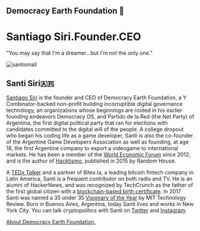 ## Democracy Earth Foundation 🌿
# Santiago Siri.Founder.CEO
"You may say that I'm a dreamer...but I'm not the only one."

![santismall](https://user-images.githubusercontent.com/24529258/37742548-4fdf76ca-2d23-11e8-9fa4-5fc9eb184146.png)

## Santi Siri🇦🇷

[Santiago Siri](https://en.wikipedia.org/wiki/Santiago_Siri) is the founder and CEO of Democracy Earth Foundation, a Y Combinator-backed non-profit building incorruptible digital governance technology, an organizations whose beginnings are rooted in his earlier founding endeavors Democracy OS, and Partido de la Red (the Net Party) of Argentina, the first digital political party that ran for elections with candidates committed to the digital will of the people. A college dropout who began his coding life as a game developer, Santi is also the co-founder of the Argentine Game Developers Association as well as founding, at age 18, the first Argentine company to export a videogame to international markets. He has been a member of the [World Economic Forum](https://www.weforum.org/people/santiago-siri) since 2012, and is the author of [Hacktismo](https://www.amazon.com/dp/B0101233LE/ref=dp-kindle-redirect?_encoding=UTF8&btkr=1), published in 2015 by Random House. 

A [TEDx Talker](https://youtu.be/yGmGWZCE4h0) and a partner of Bitex.la, a leading bitcoin fintech company in Latin America, Santi is a frequent contributor on both radio and TV. He is an alumni of HackerNews, and was recognized by TechCrunch as the father of the first global citizen with a [blockchain-based birth certificate](https://www.coindesk.com/meet-the-dad-who-registered-his-daughters-birth-on-the-blockchain/). In 2017 Santi was named a 35 under 35 [Visionary of the Year](https://twitter.com/Innovadores35/status/931350197258670080) by MIT Technology Review.  Born in Buenos Aires, Argentina, today Santi lives and works in New York City. You can talk cryptopolitics with Santi on [Twitter](https://twitter.com/santisiri) and [Instagram](https://www.instagram.com/santisiri/?hl=en).

[About Democracy Earth Foundation.](https://github.com/DemocracyEarth/press-kit/blob/master/README.md#democracy-earth-press-kit)

